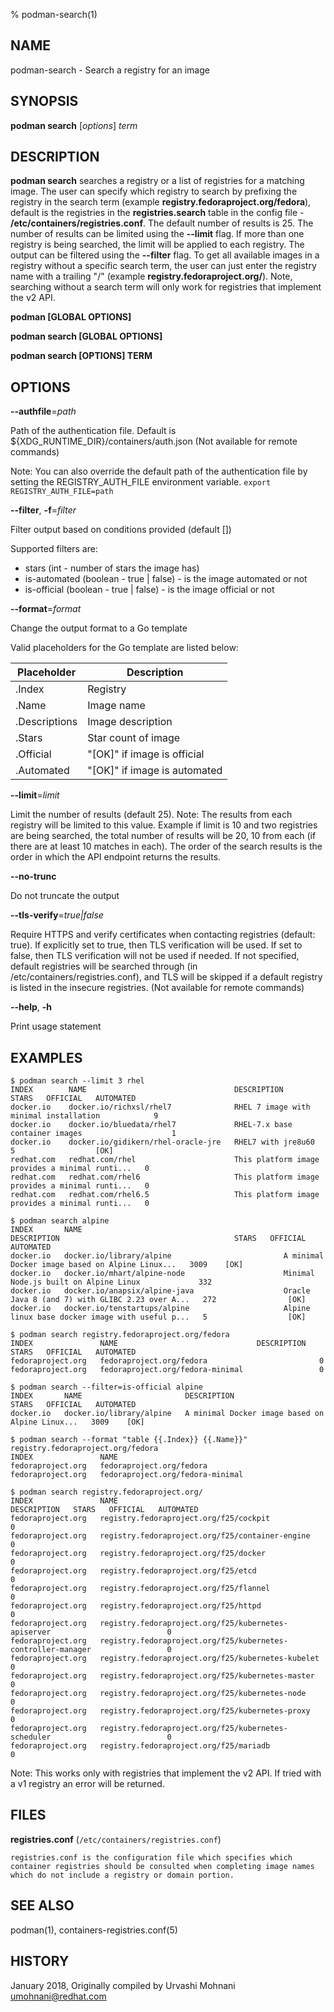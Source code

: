 % podman-search(1)

## NAME
podman\-search - Search a registry for an image

## SYNOPSIS
**podman search** [*options*] *term*

## DESCRIPTION
**podman search** searches a registry or a list of registries for a matching image.
The user can specify which registry to search by prefixing the registry in the search term
(example **registry.fedoraproject.org/fedora**), default is the registries in the
**registries.search** table in the config file - **/etc/containers/registries.conf**.
The default number of results is 25. The number of results can be limited using the **--limit** flag.
If more than one registry is being searched, the limit will be applied to each registry. The output can be filtered
using the **--filter** flag. To get all available images in a registry without a specific
search term, the user can just enter the registry name with a trailing "/" (example **registry.fedoraproject.org/**).
Note, searching without a search term will only work for registries that implement the v2 API.

**podman [GLOBAL OPTIONS]**

**podman search [GLOBAL OPTIONS]**

**podman search [OPTIONS] TERM**

## OPTIONS

**--authfile**=*path*

Path of the authentication file. Default is ${XDG\_RUNTIME\_DIR}/containers/auth.json (Not available for remote commands)

Note: You can also override the default path of the authentication file by setting the REGISTRY\_AUTH\_FILE
environment variable. `export REGISTRY_AUTH_FILE=path`

**--filter**, **-f**=*filter*

Filter output based on conditions provided (default [])

Supported filters are:

* stars (int - number of stars the image has)
* is-automated (boolean - true | false) - is the image automated or not
* is-official (boolean - true | false) - is the image official or not

**--format**=*format*

Change the output format to a Go template

Valid placeholders for the Go template are listed below:

| **Placeholder** | **Description**              |
| --------------- | ---------------------------- |
| .Index          | Registry                     |
| .Name           | Image name                   |
| .Descriptions   | Image description            |
| .Stars          | Star count of image          |
| .Official       | "[OK]" if image is official  |
| .Automated      | "[OK]" if image is automated |

**--limit**=*limit*

Limit the number of results (default 25).
Note: The results from each registry will be limited to this value.
Example if limit is 10 and two registries are being searched, the total
number of results will be 20, 10 from each (if there are at least 10 matches in each).
The order of the search results is the order in which the API endpoint returns the results.

**--no-trunc**

Do not truncate the output

**--tls-verify**=*true|false*

Require HTTPS and verify certificates when contacting registries (default: true). If explicitly set to true,
then TLS verification will be used. If set to false, then TLS verification will not be used if needed. If not specified,
default registries will be searched through (in /etc/containers/registries.conf), and TLS will be skipped if a default
registry is listed in the insecure registries. (Not available for remote commands)

**--help**, **-h**

Print usage statement

## EXAMPLES

```
$ podman search --limit 3 rhel
INDEX        NAME                                 DESCRIPTION                                       STARS   OFFICIAL   AUTOMATED
docker.io    docker.io/richxsl/rhel7              RHEL 7 image with minimal installation            9
docker.io    docker.io/bluedata/rhel7             RHEL-7.x base container images                    1
docker.io    docker.io/gidikern/rhel-oracle-jre   RHEL7 with jre8u60                                5                  [OK]
redhat.com   redhat.com/rhel                      This platform image provides a minimal runti...   0
redhat.com   redhat.com/rhel6                     This platform image provides a minimal runti...   0
redhat.com   redhat.com/rhel6.5                   This platform image provides a minimal runti...   0
```

```
$ podman search alpine
INDEX       NAME                                             DESCRIPTION                                       STARS   OFFICIAL   AUTOMATED
docker.io   docker.io/library/alpine                         A minimal Docker image based on Alpine Linux...   3009    [OK]
docker.io   docker.io/mhart/alpine-node                      Minimal Node.js built on Alpine Linux             332
docker.io   docker.io/anapsix/alpine-java                    Oracle Java 8 (and 7) with GLIBC 2.23 over A...   272                [OK]
docker.io   docker.io/tenstartups/alpine                     Alpine linux base docker image with useful p...   5                  [OK]
```

```
$ podman search registry.fedoraproject.org/fedora
INDEX               NAME                               DESCRIPTION   STARS   OFFICIAL   AUTOMATED
fedoraproject.org   fedoraproject.org/fedora                         0
fedoraproject.org   fedoraproject.org/fedora-minimal                 0
```

```
$ podman search --filter=is-official alpine
INDEX       NAME                       DESCRIPTION                                       STARS   OFFICIAL   AUTOMATED
docker.io   docker.io/library/alpine   A minimal Docker image based on Alpine Linux...   3009    [OK]
```

```
$ podman search --format "table {{.Index}} {{.Name}}" registry.fedoraproject.org/fedora
INDEX               NAME
fedoraproject.org   fedoraproject.org/fedora
fedoraproject.org   fedoraproject.org/fedora-minimal
```

```
$ podman search registry.fedoraproject.org/
INDEX               NAME                                                           DESCRIPTION   STARS   OFFICIAL   AUTOMATED
fedoraproject.org   registry.fedoraproject.org/f25/cockpit                                       0
fedoraproject.org   registry.fedoraproject.org/f25/container-engine                              0
fedoraproject.org   registry.fedoraproject.org/f25/docker                                        0
fedoraproject.org   registry.fedoraproject.org/f25/etcd                                          0
fedoraproject.org   registry.fedoraproject.org/f25/flannel                                       0
fedoraproject.org   registry.fedoraproject.org/f25/httpd                                         0
fedoraproject.org   registry.fedoraproject.org/f25/kubernetes-apiserver                          0
fedoraproject.org   registry.fedoraproject.org/f25/kubernetes-controller-manager                 0
fedoraproject.org   registry.fedoraproject.org/f25/kubernetes-kubelet                            0
fedoraproject.org   registry.fedoraproject.org/f25/kubernetes-master                             0
fedoraproject.org   registry.fedoraproject.org/f25/kubernetes-node                               0
fedoraproject.org   registry.fedoraproject.org/f25/kubernetes-proxy                              0
fedoraproject.org   registry.fedoraproject.org/f25/kubernetes-scheduler                          0
fedoraproject.org   registry.fedoraproject.org/f25/mariadb                                       0
```
Note: This works only with registries that implement the v2 API. If tried with a v1 registry an error will be returned.

## FILES

**registries.conf** (`/etc/containers/registries.conf`)

	registries.conf is the configuration file which specifies which container registries should be consulted when completing image names which do not include a registry or domain portion.

## SEE ALSO
podman(1), containers-registries.conf(5)

## HISTORY
January 2018, Originally compiled by Urvashi Mohnani <umohnani@redhat.com>
